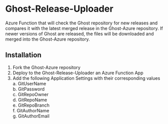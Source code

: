 # Ghost-Release-Uploader
Azure Function that will check the Ghost repository for new releases and compares it with the latest merged release in the Ghost-Azure repository. If newer versions of Ghost are released, the files will be downloaded and merged into the Ghost-Azure repository. 
## Installation
1. Fork the Ghost-Azure repository  
2. Deploy to the Ghost-Release-Uploader an Azure Function App  
3. Add the following Application Settings with their corresponding values  
  a. GitUserName  
  b. GitPassword  
  c. GitRepoOwner  
  d. GitRepoName  
  e. GitRepoBranch  
  f. GitAuthorName  
  g. GitAuthorEmail  
